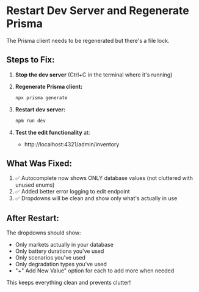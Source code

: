 # Restart Dev Server and Regenerate Prisma

The Prisma client needs to be regenerated but there's a file lock.

## Steps to Fix:

1. **Stop the dev server** (Ctrl+C in the terminal where it's running)

2. **Regenerate Prisma client:**
   ```bash
   npx prisma generate
   ```

3. **Restart dev server:**
   ```bash
   npm run dev
   ```

4. **Test the edit functionality** at:
   - http://localhost:4321/admin/inventory

## What Was Fixed:

1. ✅ Autocomplete now shows ONLY database values (not cluttered with unused enums)
2. ✅ Added better error logging to edit endpoint
3. ✅ Dropdowns will be clean and show only what's actually in use

## After Restart:

The dropdowns should show:
- Only markets actually in your database
- Only battery durations you've used
- Only scenarios you've used
- Only degradation types you've used
- "+" Add New Value" option for each to add more when needed

This keeps everything clean and prevents clutter!


